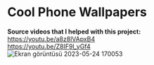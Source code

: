 # Cool Phone Wallpapers
**Source videos that I helped with this project:**  
https://youtu.be/a8z8lVApxB4  
https://youtu.be/Z8IF9l_yGf4  
![Ekran görüntüsü 2023-05-24 170053](https://github.com/yilmazozkan2/Cool_Phone_Wallpapers/assets/52213548/1c34ef65-7404-4588-8878-f68b1f858094)

